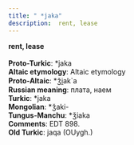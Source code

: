 ```yaml
---
title: " *jaka"
description:  rent, lease
---
```

<p data-pagefind-weight="0.5">
<strong> rent, lease</strong><br><br>
<strong>Proto-Turkic</strong>:  *jaka<br>
<strong>Altaic etymology</strong>:  Altaic etymology<br>
<strong> Proto-Altaic</strong>:  *ǯi̯ak`a<br>
<strong>Russian meaning</strong>:  плата, наем<br>
<strong>Turkic</strong>:  *jaka<br>
<strong>Mongolian</strong>:  *ǯaki-<br>
<strong>Tungus-Manchu</strong>:  *ǯiaka<br>
<strong>Comments</strong>:  EDT 898.<br>
<strong>Old Turkic</strong>:  jaqa (OUygh.)<br>

</p>
